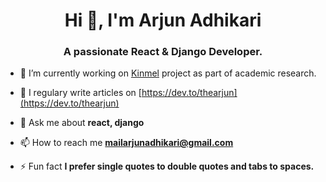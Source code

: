 <h1 align="center">Hi 👋, I'm Arjun Adhikari</h1>
<h3 align="center">A passionate React & Django Developer.</h3>


- 🔭 I’m currently working on [Kinmel](https://github.com/thearjun/kinmel) project as part of academic research.

- 📝 I regulary write articles on [https://dev.to/thearjun](https://dev.to/thearjun)

- 💬 Ask me about **react, django**

- 📫 How to reach me **mailarjunadhikari@gmail.com**

- ⚡ Fun fact **I prefer single quotes to double quotes and tabs to spaces.**
<!--
<p align="left"><img src="https://konpa.github.io/devicon/devicon.git/icons/react/react-original-wordmark.svg" alt="react" width="20" height="20"/> <img src="https://konpa.github.io/devicon/devicon.git/icons/amazonwebservices/amazonwebservices-original-wordmark.svg" alt="amazonwebservices" width="20" height="20"/> <img src="https://konpa.github.io/devicon/devicon.git/icons/bootstrap/bootstrap-plain.svg" alt="bootstrap" width="20" height="20"/> <img src="https://konpa.github.io/devicon/devicon.git/icons/c/c-original.svg" alt="c" width="20" height="20"/> <img src="https://konpa.github.io/devicon/devicon.git/icons/cplusplus/cplusplus-original.svg" alt="cplusplus" width="20" height="20"/> <img src="https://konpa.github.io/devicon/devicon.git/icons/css3/css3-original-wordmark.svg" alt="css3" width="20" height="20"/> <img src="https://konpa.github.io/devicon/devicon.git/icons/django/django-original.svg" alt="django" width="20" height="20"/> <img src="https://konpa.github.io/devicon/devicon.git/icons/docker/docker-original-wordmark.svg" alt="docker" width="20" height="20"/> <img src="https://konpa.github.io/devicon/devicon.git/icons/html5/html5-original-wordmark.svg" alt="html5" width="20" height="20"/> <img src="https://konpa.github.io/devicon/devicon.git/icons/java/java-original-wordmark.svg" alt="java" width="20" height="20"/> <img src="https://konpa.github.io/devicon/devicon.git/icons/javascript/javascript-original.svg" alt="javascript" width="20" height="20"/> <img src="https://konpa.github.io/devicon/devicon.git/icons/typescript/typescript-original.svg" alt="typescript" width="20" height="20"/> <img src="https://konpa.github.io/devicon/devicon.git/icons/mysql/mysql-original-wordmark.svg" alt="mysql" width="20" height="20"/> <img src="https://konpa.github.io/devicon/devicon.git/icons/postgresql/postgresql-original-wordmark.svg" alt="postgresql" width="20" height="20"/> <img src="https://konpa.github.io/devicon/devicon.git/icons/python/python-original-wordmark.svg" alt="python" width="20" height="20"/></p><p align="center">
<a href="https://dev.to/thearjun" target="blank"><img align="center" src="https://cdn.jsdelivr.net/npm/simple-icons@3.0.1/icons/dev-dot-to.svg" alt="thearjun" height="20" width="20" /></a>
<a href="https://twitter.com/iarjunadhikari" target="blank"><img align="center" src="https://cdn.jsdelivr.net/npm/simple-icons@3.0.1/icons/twitter.svg" alt="iarjunadhikari" height="20" width="20" /></a>
<a href="https://linkedin.com/in/thearjun" target="blank"><img align="center" src="https://cdn.jsdelivr.net/npm/simple-icons@3.0.1/icons/linkedin.svg" alt="thearjun" height="20" width="20" /></a>
<a href="https://fb.com/thearjun.io" target="blank"><img align="center" src="https://cdn.jsdelivr.net/npm/simple-icons@3.0.1/icons/facebook.svg" alt="thearjun.io" height="20" width="20" /></a>
</p>
-->
